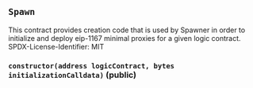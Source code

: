 ## `Spawn`

This contract provides creation code that is used by Spawner in order
to initialize and deploy eip-1167 minimal proxies for a given logic contract.
SPDX-License-Identifier: MIT




### `constructor(address logicContract, bytes initializationCalldata)` (public)








